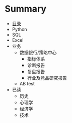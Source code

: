 # Summary

* [目录](README.md)
* Python
* SQL
* Excel
* 业务
  * 数据银行/策略中心
    * 指标体系
    * 诊断报告
    * 复盘报告
    * 行业及竞品研究报告
  * AB test
* 已读
  * 历史
  * 心理学
  * 经济学
  * 技术

